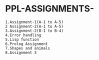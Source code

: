 # PPL-ASSIGNMENTS-

    1.Assignment-1(A-1 to A-5)
    2 Assignment-2(A-1 to A-5)
    3.Assignment-2(B-1 to B-4)
    4.Error handling
    5.Lisp function
    6.Prolog Assignment
    7.Shapes and animals
    8.Assignment 3
